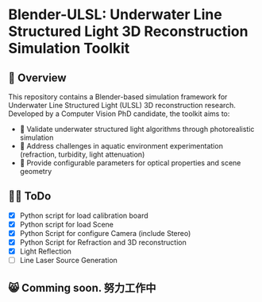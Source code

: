 # Blender-ULSL: Underwater Line Structured Light 3D Reconstruction Simulation Toolkit

## 📖 Overview
This repository contains a Blender-based simulation framework for Underwater Line Structured Light (ULSL) 3D reconstruction research. Developed by a Computer Vision PhD candidate, the toolkit aims to:

- 🎯 Validate underwater structured light algorithms through photorealistic simulation
- 🌊 Address challenges in aquatic environment experimentation (refraction, turbidity, light attenuation)
- 🔬 Provide configurable parameters for optical properties and scene geometry

## 😶‍🌫️ ToDo
- [x] Python script for load calibration board
- [x] Python script for load Scene
- [x] Python Script for configure Camera (include Stereo)
- [x] Python Script for Refraction and 3D reconstruction
- [x] Light Reflection
- [ ] Line Laser Source Generation

## 😸 Comming soon. 努力工作中
